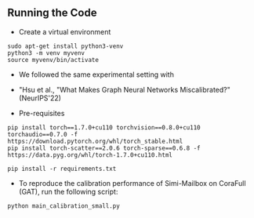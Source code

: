 ## Running the Code
- Create a virtual environment
```
sudo apt-get install python3-venv
python3 -m venv myvenv
source myvenv/bin/activate
```
- We followed the same experimental setting with 
- "Hsu et al., "What Makes Graph Neural Networks Miscalibrated?" (NeurIPS'22)

- Pre-requisites
```
pip install torch==1.7.0+cu110 torchvision==0.8.0+cu110 torchaudio==0.7.0 -f https://download.pytorch.org/whl/torch_stable.html
pip install torch-scatter==2.0.6 torch-sparse==0.6.8 -f https://data.pyg.org/whl/torch-1.7.0+cu110.html
```
```
pip install -r requirements.txt
```
- To reproduce the calibration performance of Simi-Mailbox on CoraFull (GAT), run the following script:
```
python main_calibration_small.py
```
